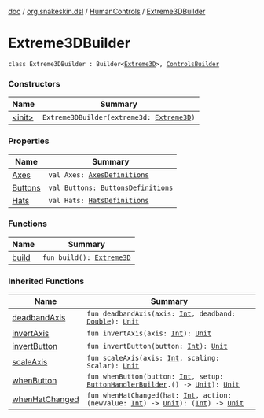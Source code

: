 [doc](../../../index.md) / [org.snakeskin.dsl](../../index.md) / [HumanControls](../index.md) / [Extreme3DBuilder](./index.md)

# Extreme3DBuilder

`class Extreme3DBuilder : Builder<`[`Extreme3D`](../../../org.snakeskin.controls.mappings/-extreme3-d/index.md)`>, `[`ControlsBuilder`](../-controls-builder/index.md)

### Constructors

| Name | Summary |
|---|---|
| [&lt;init&gt;](-init-.md) | `Extreme3DBuilder(extreme3d: `[`Extreme3D`](../../../org.snakeskin.controls.mappings/-extreme3-d/index.md)`)` |

### Properties

| Name | Summary |
|---|---|
| [Axes](-axes.md) | `val Axes: `[`AxesDefinitions`](../../../org.snakeskin.controls.mappings/-extreme3-d/-mapping-definitions/-axes-definitions/index.md) |
| [Buttons](-buttons.md) | `val Buttons: `[`ButtonsDefinitions`](../../../org.snakeskin.controls.mappings/-extreme3-d/-mapping-definitions/-buttons-definitions/index.md) |
| [Hats](-hats.md) | `val Hats: `[`HatsDefinitions`](../../../org.snakeskin.controls.mappings/-extreme3-d/-mapping-definitions/-hats-definitions/index.md) |

### Functions

| Name | Summary |
|---|---|
| [build](build.md) | `fun build(): `[`Extreme3D`](../../../org.snakeskin.controls.mappings/-extreme3-d/index.md) |

### Inherited Functions

| Name | Summary |
|---|---|
| [deadbandAxis](../-controls-builder/deadband-axis.md) | `fun deadbandAxis(axis: `[`Int`](https://kotlinlang.org/api/latest/jvm/stdlib/kotlin/-int/index.html)`, deadband: `[`Double`](https://kotlinlang.org/api/latest/jvm/stdlib/kotlin/-double/index.html)`): `[`Unit`](https://kotlinlang.org/api/latest/jvm/stdlib/kotlin/-unit/index.html) |
| [invertAxis](../-controls-builder/invert-axis.md) | `fun invertAxis(axis: `[`Int`](https://kotlinlang.org/api/latest/jvm/stdlib/kotlin/-int/index.html)`): `[`Unit`](https://kotlinlang.org/api/latest/jvm/stdlib/kotlin/-unit/index.html) |
| [invertButton](../-controls-builder/invert-button.md) | `fun invertButton(button: `[`Int`](https://kotlinlang.org/api/latest/jvm/stdlib/kotlin/-int/index.html)`): `[`Unit`](https://kotlinlang.org/api/latest/jvm/stdlib/kotlin/-unit/index.html) |
| [scaleAxis](../-controls-builder/scale-axis.md) | `fun scaleAxis(axis: `[`Int`](https://kotlinlang.org/api/latest/jvm/stdlib/kotlin/-int/index.html)`, scaling: Scalar): `[`Unit`](https://kotlinlang.org/api/latest/jvm/stdlib/kotlin/-unit/index.html) |
| [whenButton](../-controls-builder/when-button.md) | `fun whenButton(button: `[`Int`](https://kotlinlang.org/api/latest/jvm/stdlib/kotlin/-int/index.html)`, setup: `[`ButtonHandlerBuilder`](../-button-handler-builder/index.md)`.() -> `[`Unit`](https://kotlinlang.org/api/latest/jvm/stdlib/kotlin/-unit/index.html)`): `[`Unit`](https://kotlinlang.org/api/latest/jvm/stdlib/kotlin/-unit/index.html) |
| [whenHatChanged](../-controls-builder/when-hat-changed.md) | `fun whenHatChanged(hat: `[`Int`](https://kotlinlang.org/api/latest/jvm/stdlib/kotlin/-int/index.html)`, action: (newValue: `[`Int`](https://kotlinlang.org/api/latest/jvm/stdlib/kotlin/-int/index.html)`) -> `[`Unit`](https://kotlinlang.org/api/latest/jvm/stdlib/kotlin/-unit/index.html)`): (`[`Int`](https://kotlinlang.org/api/latest/jvm/stdlib/kotlin/-int/index.html)`) -> `[`Unit`](https://kotlinlang.org/api/latest/jvm/stdlib/kotlin/-unit/index.html) |
